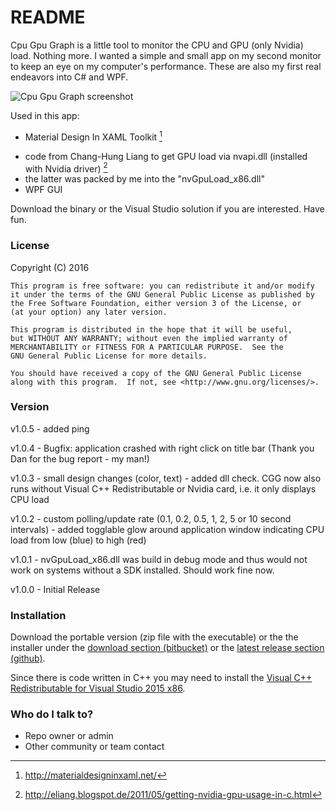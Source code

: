 # README #

Cpu Gpu Graph is a little tool to monitor the CPU and GPU (only Nvidia) load. Nothing more. I wanted a simple and small app on my second monitor to keep an eye on my computer's performance. These are also my first real endeavors into C# and WPF.

![Cpu Gpu Graph screenshot](http://semper.space/CGG/Screenshot_01.png "Cpu Gpu Graph")

Used in this app:

* Material Design In XAML Toolkit [^1]
+ code from Chang-Hung Liang to get GPU load via nvapi.dll (installed with Nvidia driver) [^2]
+ the latter was packed by me into the "nvGpuLoad_x86.dll"
+ WPF GUI

[^1]: http://materialdesigninxaml.net/
[^2]: http://eliang.blogspot.de/2011/05/getting-nvidia-gpu-usage-in-c.html

Download the binary or the Visual Studio solution if you are interested. Have fun.

### License ###

Copyright (C) 2016 

	This program is free software: you can redistribute it and/or modify
	it under the terms of the GNU General Public License as published by
	the Free Software Foundation, either version 3 of the License, or
	(at your option) any later version.

	This program is distributed in the hope that it will be useful,
	but WITHOUT ANY WARRANTY; without even the implied warranty of
	MERCHANTABILITY or FITNESS FOR A PARTICULAR PURPOSE.  See the
	GNU General Public License for more details.

	You should have received a copy of the GNU General Public License
	along with this program.  If not, see <http://www.gnu.org/licenses/>.

### Version ###

v1.0.5 - added ping

v1.0.4 - Bugfix: application crashed with right click on title bar (Thank you Dan for the bug report - my man!)

v1.0.3 - small design changes (color, text)
       - added dll check. CGG now also runs without Visual C++ Redistributable or Nvidia card, i.e. it only displays CPU load

v1.0.2 - custom polling/update rate (0.1, 0.2, 0.5, 1, 2, 5 or 10 second intervals)
       - added togglable glow around application window indicating CPU load from low (blue) to high (red)

v1.0.1 - nvGpuLoad_x86.dll was build in debug mode and thus would not work on systems without a SDK installed. Should work fine now.

v1.0.0 - Initial Release

### Installation ###

Download the portable version (zip file with the executable) or the the installer under the [download section (bitbucket)](https://bitbucket.org/splo0sh/cpugpugraph/downloads) or the [latest release section (github)](https://github.com/Splo0sh/CpuGpuGraph/releases/latest).

Since there is code written in C++ you may need to install the [Visual C++ Redistributable for Visual Studio 2015 x86](https://www.microsoft.com/en-us/download/details.aspx?id=48145).

### Who do I talk to? ###

* Repo owner or admin
* Other community or team contact
